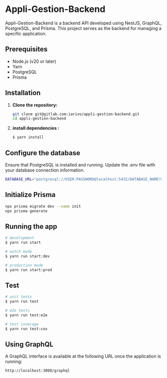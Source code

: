 # Appli-Gestion-Backend

Appli-Gestion-Backend is a backend API developed using NestJS, GraphQL, PostgreSQL, and Prisma. This project serves as the backend for managing a specific application.

## Prerequisites

- Node.js (v20 or later)
- Yarn
- PostgreSQL
- Prisma

## Installation

1. **Clone the repository:**

   ```bash
   git clone git@gitlab.com:iarivo/appli-gestion-backend.git
   cd appli-gestion-backend
   ```

2. **install dependencies :**

   ```bash
   $ yarn install
   ```

## Configure the database

Ensure that PostgreSQL is installed and running. Update the .env file with your database connection information.

```bash
DATABASE_URL="postgresql://USER:PASSWORD@localhost:5432/DATABASE_NAME?schema=public"
```

## Initialize Prisma

```bash
npx prisma migrate dev --name init
npx prisma generate
```

## Running the app

```bash
# development
$ yarn run start

# watch mode
$ yarn run start:dev

# production mode
$ yarn run start:prod
```

## Test

```bash
# unit tests
$ yarn run test

# e2e tests
$ yarn run test:e2e

# test coverage
$ yarn run test:cov
```

## Using GraphQL

A GraphQL interface is available at the following URL once the application is running:

```bash
http://localhost:3000/graphql
```
